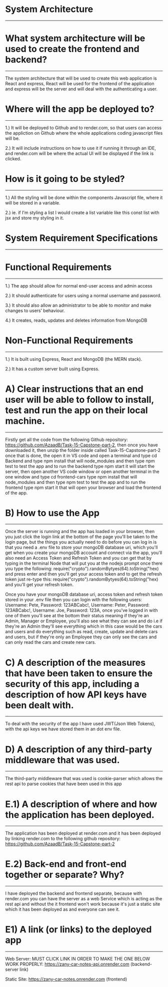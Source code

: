 # System Architecture

---

# What system architecture will be used to create the frontend and backend?

---

The system architecture that will be used to create this web application is React and express, React will be used for the frontend of the application and express will be the server and will deal with the authenticating a user.

# Where will the app be deployed to?

---

1.) It will be deployed to Github and to render.com, so that users can access the appliction on Github where the whole applications coding javascript files will be.

2.) It will include instructions on how to use it if running it through an IDE, and render.com will be where the actual UI will be displayed if the link is clicked.

# How is it going to be styled?

---

1.) All the styling will be done within the components Javascript file, where it will be stored in a variable.

2.) ie. if I'm styling a list I would create a list variable like this const list with jsx and store my styling in it.

# System Requirement Specifications

---

# Functional Requirements

---

1.) The app should allow for normal end-user access and admin access

2.) It should authenticate for users using a normal username and password.

3.) It should also allow an administrator to be able to monitor and make changes to users’ behaviour.

4.) It creates, reads, updates and deletes information from MongoDB

# Non-Functional Requirements

---

1.) It is built using Express, React and MongoDB (the MERN stack).

2.) It has a custom server built using Express.

# A) Clear instructions that an end user will be able to follow to install, test and run the app on their local machine.

---

Firstly get all the code from the following Github repository: https://github.com/AzaadB/Task-15-Capstone-part-2,
then once you have downloaded it, then unzip the folder inside called Task-15-Capstone-part-2 once that is done, the open it in VS code and open a terminal and type cd Backend and type npm install that will node_modules and then type npm test to test the app and to run the backend type npm start it will start the server, then open another VS code window or open another terminal in the one window and type cd frontend-cars type npm install that will node_modules and then type npm test to test the app and to run the frontend type npm start it that will open your browser and load the frontend of the app.

# B) How to use the App

---

Once the server is running and the app has loaded in your browser, then you just click the login link at the bottom of the page you'll be taken to the login page, but the things you actually need to do before you can log in is that you need a .env file to store your mongoDB database uri, which you'll get when you create your mongoDB account and connect via the app, you'll also need an Access Token and Refresh Token and you can get that by typing in the terminal Node that will put you at the nodejs prompt once there you type the following: require("crypto").randomBytyes(64).toString("hex) and press enter and then you'll get your access token and to get the refresh token just re-type this: require("crypto").randomBytyes(64).toString("hex) and you'll get your refresh token.

Once you have your mongoDB database uri, access token and refresh token stored in your .env file then you can login with the following users: Username: Pete, Password: 123ABCabc!, Username: Peter, Password: 123ABCabc!, Username: Joe, Password: 123A, once you've logged in with one of them you'll see at the bottom their status meaning if they're an Admin, Manager or Employee, you'll also see what they can see and do i.e if they're an Admin they'll see everything which in this case would be the cars and users and do everything such as read, create, update and delete cars and users, but if they're only an Employee they can only see the cars and can only read the cars and create new cars.



# C) A description of the measures that have been taken to ensure the security of this app, including a description of how API keys have been dealt with.

---

To deal with the security of the app I have used JWT(Json Web Tokens), with the api keys we have stored them in an dot env file.

# D) A description of any third-party middleware that was used.

---
The third-party middleware that was used is cookie-parser which allows the rest api to parse cookies that have been used in this app


# E.1) A description of where and how the application has been deployed.

---
The application has been deployed at render.com and it has been deployed by linking render.com to the following github repository: https://github.com/AzaadB/Task-15-Capstone-part-2

# E.2) Back-end and front-end together or separate? Why?

---
I have deployed the backend and frontend separate, because with render.com you can have the server as a web Service which is acting as the rest api and without the it frontend won't work because it's just a static site which it has been deployed as and everyone can see it. 

# E1) A link (or links) to the deployed app

---

Web Server: MUST CLICK LINK IN ORDER TO MAKE THE ONE BELOW WORK PROPERLY: https://zany-car-notes-api.onrender.com (backend- server link)

Static Site: https://zany-car-notes.onrender.com (frontend)
